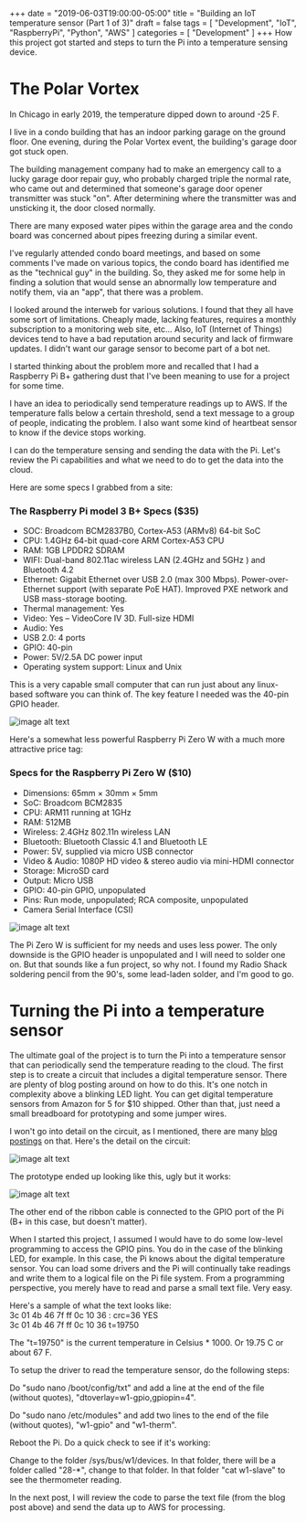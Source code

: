 +++
date = "2019-06-03T19:00:00-05:00"
title = "Building an IoT temperature sensor (Part 1 of 3)"
draft = false
tags = [ "Development", "IoT", "RaspberryPi", "Python", "AWS" ]
categories = [ "Development" ]
+++
How this project got started and steps to turn the Pi into a temperature sensing device.
<!--more-->

# The Polar Vortex  

In Chicago in early 2019, the temperature dipped down to around -25 F.  

I live in a condo building that has an indoor parking garage on the ground floor.  One evening, during the Polar Vortex event, the building's garage door got stuck open.  

The building management company had to make an emergency call to a lucky garage door repair guy, who probably charged triple the normal rate, who came out and determined that someone's garage door opener transmitter was stuck "on".  After determining where the transmitter was and unsticking it, the door closed normally.  

There are many exposed water pipes within the garage area and the condo board was concerned about pipes freezing during a similar event.  

I've regularly attended condo board meetings, and based on some comments I've made on various topics, the condo board has identified me as the "technical guy" in the building.  So, they asked me for some help in finding a solution that would sense an abnormally low temperature and notify them, via an "app", that there was a problem.  

I looked around the interweb for various solutions.  I found that they all have some sort of limitations.  Cheaply made, lacking features, requires a monthly subscription to a monitoring web site, etc...  Also, IoT (Internet of Things) devices tend to have a bad reputation around security and lack of firmware updates.  I didn't want our garage sensor to become part of a bot net.  

I started thinking about the problem more and recalled that I had a Raspberry Pi B+ gathering dust that I've been meaning to use for a project for some time.  

I have an idea to periodically send temperature readings up to AWS.  If the temperature falls below a certain threshold, send a text message to a group of people, indicating the problem.  I also want some kind of heartbeat sensor to know if the device stops working.  

I can do the temperature sensing and sending the data with the Pi.  Let's review the Pi capabilities and what we need to do to get the data into the cloud.

Here are some specs I grabbed from a site:  
### The Raspberry Pi model 3 B+ Specs ($35)

* SOC: Broadcom BCM2837B0, Cortex-A53 (ARMv8) 64-bit SoC
* CPU: 1.4GHz 64-bit quad-core ARM Cortex-A53 CPU
* RAM: 1GB LPDDR2 SDRAM
* WIFI: Dual-band 802.11ac wireless LAN (2.4GHz and 5GHz ) and Bluetooth 4.2
* Ethernet: Gigabit Ethernet over USB 2.0 (max 300 Mbps). Power-over-Ethernet support (with separate PoE HAT). Improved PXE network and USB mass-storage booting.
* Thermal management: Yes
* Video: Yes – VideoCore IV 3D. Full-size HDMI
* Audio: Yes
* USB 2.0: 4 ports
* GPIO: 40-pin
* Power: 5V/2.5A DC power input
* Operating system support: Linux and Unix

This is a very capable small computer that can run just about any linux-based software you can think of.  The key feature I needed was the 40-pin GPIO header.  

![image alt text](/pi3bplus.png)

Here's a somewhat less powerful Raspberry Pi Zero W with a much more attractive price tag:

### Specs for the Raspberry Pi Zero W ($10)

* Dimensions: 65mm × 30mm × 5mm
* SoC: Broadcom BCM2835
* CPU: ARM11 running at 1GHz
* RAM: 512MB
* Wireless: 2.4GHz 802.11n wireless LAN
* Bluetooth: Bluetooth Classic 4.1 and Bluetooth LE
* Power: 5V, supplied via micro USB connector
* Video & Audio: 1080P HD video & stereo audio via mini-HDMI connector
* Storage: MicroSD card
* Output: Micro USB
* GPIO: 40-pin GPIO, unpopulated
* Pins: Run mode, unpopulated; RCA composite, unpopulated
* Camera Serial Interface (CSI)


![image alt text](/pizerow.png)

The Pi Zero W is sufficient for my needs and uses less power.  The only downside is the GPIO header is unpopulated and I will need to solder one on.  But that sounds like a fun project, so why not.  I found my Radio Shack soldering pencil from the 90's, some lead-laden solder, and I'm good to go.  

# Turning the Pi into a temperature sensor  

The ultimate goal of the project is to turn the Pi into a temperature sensor that can periodically send the temperature reading to the cloud.  The first step is to create a circuit that includes a digital temperature sensor.  There are plenty of blog posting around on how to do this.  It's one notch in complexity above a blinking LED light.  You can get digital temperature sensors from Amazon for 5 for $10 shipped.  Other than that, just need a small breadboard for prototyping and some jumper wires.  

I won't go into detail on the circuit, as I mentioned, there are many [blog postings](http://www.circuitbasics.com/raspberry-pi-ds18b20-temperature-sensor-tutorial/) on that.  Here's the detail on the circuit:  

![image alt text](/diagram.png)


The prototype ended up looking like this, ugly but it works:  

![image alt text](/circuit.png)

The other end of the ribbon cable is connected to the GPIO port of the Pi (B+ in this case, but doesn't matter).  

When I started this project, I assumed I would have to do some low-level programming to access the GPIO pins.  You do in the case of the blinking LED, for example.  In this case, the Pi knows about the digital temperature sensor.  You can load some drivers and the Pi will continually take readings and write them to a logical file on the Pi file system.  From a programming perspective, you merely have to read and parse a small text file.  Very easy.  

Here's a sample of what the text looks like:  
3c 01 4b 46 7f ff 0c 10 36 : crc=36 YES  
3c 01 4b 46 7f ff 0c 10 36 t=19750  

The "t=19750" is the current temperature in Celsius * 1000.  Or 19.75 C or about 67 F.  

To setup the driver to read the temperature sensor, do the following steps:  

Do "sudo nano /boot/config/txt" and add a line at the end of the file (without quotes), "dtoverlay=w1-gpio,gpiopin=4".

Do "sudo nano /etc/modules" and add two lines to the end of the file (without quotes), "w1-gpio" and "w1-therm".  

Reboot the Pi.  Do a quick check to see if it's working:  

Change to the folder /sys/bus/w1/devices.  In that folder, there will be a folder called "28-*", change to that folder.  In that folder "cat w1-slave" to see the thermometer reading.  

In the next post, I will review the code to parse the text file (from the blog post above) and send the data up to AWS for processing.
